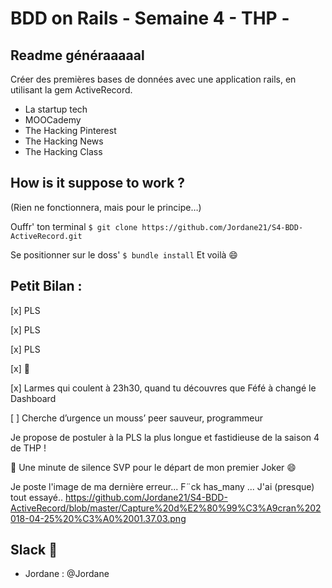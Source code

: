 # BDD on Rails - Semaine 4  - THP -



## Readme généraaaaal

Créer des premières bases de données avec une application rails, en utilisant la gem ActiveRecord.

* La startup tech
* MOOCademy
* The Hacking Pinterest
* The Hacking News
* The Hacking Class


## How is it suppose to work ?

(Rien ne fonctionnera, mais pour le principe…) 

Ouffr' ton terminal
```$ git clone https://github.com/Jordane21/S4-BDD-ActiveRecord.git```

Se positionner sur le doss'
```$ bundle install```
Et voilà :smile:


## Petit Bilan :

[x] PLS

[x] PLS

[x] PLS

[x] :poop:

[x] Larmes qui coulent à 23h30, quand tu découvres que Féfé à changé le Dashboard

[ ] Cherche d’urgence un mouss’ peer sauveur, programmeur



Je propose de postuler à la PLS la plus longue et fastidieuse de la saison 4 de THP ! 


:pray: Une minute de silence SVP pour le départ de mon premier Joker :smile:





Je poste l'image de ma dernière erreur... F¨ck has_many ... J'ai (presque) tout essayé..
https://github.com/Jordane21/S4-BDD-ActiveRecord/blob/master/Capture%20d%E2%80%99%C3%A9cran%202018-04-25%20%C3%A0%2001.37.03.png



## Slack :love_letter:

* Jordane : @Jordane

